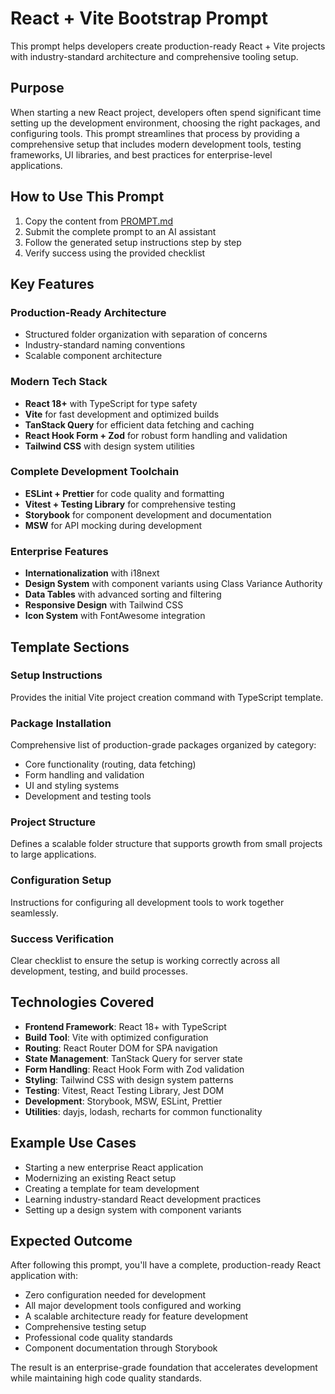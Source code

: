 # React + Vite Bootstrap Prompt

This prompt helps developers create production-ready React + Vite projects with industry-standard architecture and comprehensive tooling setup.

## Purpose

When starting a new React project, developers often spend significant time setting up the development environment, choosing the right packages, and configuring tools. This prompt streamlines that process by providing a comprehensive setup that includes modern development tools, testing frameworks, UI libraries, and best practices for enterprise-level applications.

## How to Use This Prompt

1. Copy the content from [PROMPT.md](./PROMPT.md)
2. Submit the complete prompt to an AI assistant
3. Follow the generated setup instructions step by step
4. Verify success using the provided checklist

## Key Features

### Production-Ready Architecture
- Structured folder organization with separation of concerns
- Industry-standard naming conventions
- Scalable component architecture

### Modern Tech Stack
- **React 18+** with TypeScript for type safety
- **Vite** for fast development and optimized builds
- **TanStack Query** for efficient data fetching and caching
- **React Hook Form + Zod** for robust form handling and validation
- **Tailwind CSS** with design system utilities

### Complete Development Toolchain
- **ESLint + Prettier** for code quality and formatting
- **Vitest + Testing Library** for comprehensive testing
- **Storybook** for component development and documentation
- **MSW** for API mocking during development

### Enterprise Features
- **Internationalization** with i18next
- **Design System** with component variants using Class Variance Authority
- **Data Tables** with advanced sorting and filtering
- **Responsive Design** with Tailwind CSS
- **Icon System** with FontAwesome integration

## Template Sections

### Setup Instructions
Provides the initial Vite project creation command with TypeScript template.

### Package Installation
Comprehensive list of production-grade packages organized by category:
- Core functionality (routing, data fetching)
- Form handling and validation
- UI and styling systems
- Development and testing tools

### Project Structure
Defines a scalable folder structure that supports growth from small projects to large applications.

### Configuration Setup
Instructions for configuring all development tools to work together seamlessly.

### Success Verification
Clear checklist to ensure the setup is working correctly across all development, testing, and build processes.

## Technologies Covered

- **Frontend Framework**: React 18+ with TypeScript
- **Build Tool**: Vite with optimized configuration
- **Routing**: React Router DOM for SPA navigation
- **State Management**: TanStack Query for server state
- **Form Handling**: React Hook Form with Zod validation
- **Styling**: Tailwind CSS with design system patterns
- **Testing**: Vitest, React Testing Library, Jest DOM
- **Development**: Storybook, MSW, ESLint, Prettier
- **Utilities**: dayjs, lodash, recharts for common functionality

## Example Use Cases

- Starting a new enterprise React application
- Modernizing an existing React setup
- Creating a template for team development
- Learning industry-standard React development practices
- Setting up a design system with component variants

## Expected Outcome

After following this prompt, you'll have a complete, production-ready React application with:
- Zero configuration needed for development
- All major development tools configured and working
- A scalable architecture ready for feature development
- Comprehensive testing setup
- Professional code quality standards
- Component documentation through Storybook

The result is an enterprise-grade foundation that accelerates development while maintaining high code quality standards.